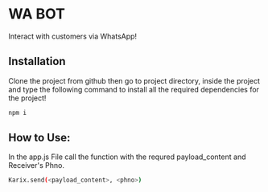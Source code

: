 # WA BOT

Interact with customers via WhatsApp!

## Installation

Clone the project from github then go to project directory, inside the project and type the following command to install all the required dependencies for the project!

```bash
npm i
```

## How to Use:
 
In the app.js File call the function with the requred payload_content and Receiver's Phno.
```bash
Karix.send(<payload_content>, <phno>)
```